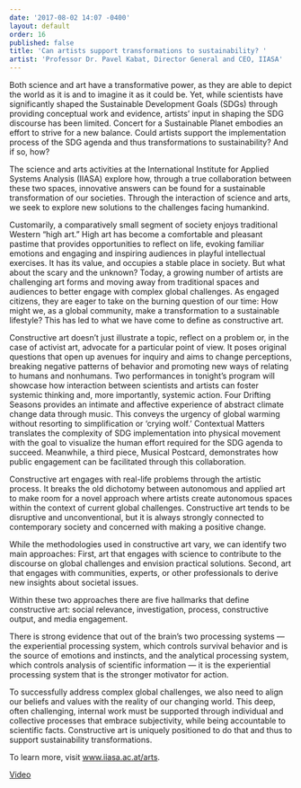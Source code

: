 ```yaml
---
date: '2017-08-02 14:07 -0400'
layout: default
order: 16
published: false
title: 'Can artists support transformations to sustainability? '
artist: 'Professor Dr. Pavel Kabat, Director General and CEO, IIASA'
---
```

Both science and art have a transformative power, as they are able to depict the world as it is and to imagine it as it could be. Yet, while scientists have significantly shaped the Sustainable Development Goals (SDGs) through providing conceptual work and evidence, artists’ input in shaping the SDG discourse has been limited. Concert for a Sustainable Planet embodies an effort to strive for a new balance. Could artists support the implementation process of the SDG agenda and thus transformations to sustainability? And if so, how?

The science and arts activities at the International Institute for Applied Systems Analysis (IIASA) explore how, through a true collaboration between these two spaces, innovative answers can be found for a sustainable transformation of our societies. Through the interaction of science and arts, we seek to explore new solutions to the challenges facing humankind.

Customarily, a comparatively small segment of society enjoys traditional Western “high art.” High art has become a comfortable and pleasant pastime that provides opportunities to reflect on life, evoking familiar emotions and engaging and inspiring audiences in playful intellectual exercises. It has its value, and occupies a stable place in society. But what about the scary and the unknown? Today, a growing number of artists are challenging art forms and moving away from traditional spaces and audiences to better engage with complex global challenges. As engaged citizens, they are eager to take on the burning question of our time: How might we, as a global community, make a transformation to a sustainable lifestyle? This has led to what we have come to define as constructive art. 

Constructive art doesn’t just illustrate a topic, reflect on a problem or, in the case of activist art, advocate for a particular point of view. It poses original questions that open up avenues for inquiry and aims to change perceptions, breaking negative patterns of behavior and promoting new ways of relating to humans and nonhumans. Two performances in tonight’s program will showcase how interaction between scientists and artists can foster systemic thinking and, more importantly, systemic action. Four Drifting Seasons provides an intimate and affective experience of abstract climate change data through music. This conveys the urgency of global warming without resorting to simplification or ‘crying wolf.’ Contextual Matters translates the complexity of SDG implementation into physical movement with the goal to visualize the human effort required for the SDG agenda to succeed. Meanwhile, a third piece, Musical Postcard, demonstrates how public engagement can be facilitated through this collaboration.

Constructive art engages with real-life problems through the artistic process. It breaks the old dichotomy between autonomous and applied art to make room for a novel approach where artists create autonomous spaces within the context of current global challenges. Constructive art tends to be disruptive and unconventional, but it is always strongly connected to contemporary society and concerned with making a positive change. 

While the methodologies used in constructive art vary, we can identify two main approaches: First, art that engages with science to contribute to the discourse on global challenges and envision practical solutions. Second, art that engages with communities, experts, or other professionals to derive new insights about societal issues. 

Within these two approaches there are five hallmarks that define constructive art: social relevance, investigation, process, constructive output, and media engagement. 

There is strong evidence that out of the brain’s two processing systems — the experiential processing system, which controls survival behavior and is the source of emotions and instincts, and the analytical processing system, which controls analysis of scientific information — it is the experiential processing system that is the stronger motivator for action. 

To successfully address complex global challenges, we also need to align our beliefs and values with the reality of our changing world. This deep, often challenging, internal work must be supported through individual and collective processes that embrace subjectivity, while being accountable to scientific facts. Constructive art is uniquely positioned to do that and thus to support sustainability transformations.

To learn more, visit www.iiasa.ac.at/arts.

[Video](https://www.youtube.com/watch?v=IN_85taNSqw&index=11&list=PLprXkx-4Du8LdfgRFaO1_ldJE0nvgHUcC)
